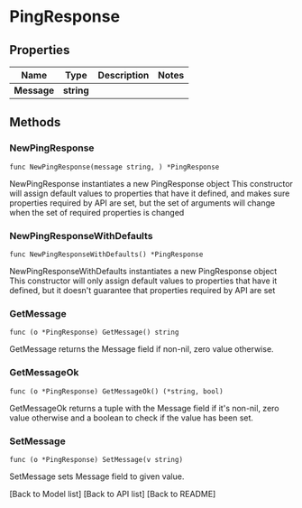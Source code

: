 # PingResponse

## Properties

| Name        | Type       | Description | Notes |
| ----------- | ---------- | ----------- | ----- |
| **Message** | **string** |             |       |

## Methods

### NewPingResponse

`func NewPingResponse(message string, ) *PingResponse`

NewPingResponse instantiates a new PingResponse object This constructor will assign default values to properties that have it defined, and makes sure properties required by API are set, but the set of arguments will change when the set of required properties is changed

### NewPingResponseWithDefaults

`func NewPingResponseWithDefaults() *PingResponse`

NewPingResponseWithDefaults instantiates a new PingResponse object This constructor will only assign default values to properties that have it defined, but it doesn't guarantee that properties required by API are set

### GetMessage

`func (o *PingResponse) GetMessage() string`

GetMessage returns the Message field if non-nil, zero value otherwise.

### GetMessageOk

`func (o *PingResponse) GetMessageOk() (*string, bool)`

GetMessageOk returns a tuple with the Message field if it's non-nil, zero value otherwise and a boolean to check if the value has been set.

### SetMessage

`func (o *PingResponse) SetMessage(v string)`

SetMessage sets Message field to given value.

\[Back to Model list] \[Back to API list] \[Back to README]

